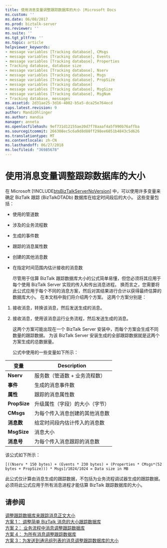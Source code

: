 ```yaml
---
title: 使用消息变量调整跟踪数据库的大小 |Microsoft Docs
ms.custom: ''
ms.date: 06/08/2017
ms.prod: biztalk-server
ms.reviewer: ''
ms.suite: ''
ms.tgt_pltfrm: ''
ms.topic: article
helpviewer_keywords:
- message variables [Tracking database], CMsgs
- message variables [Tracking database], Events
- message variables [Tracking database], Properties
- Tracking database, database size
- message variables [Tracking database], Nserv
- message variables [Tracking database], Msgs
- message variables [Tracking database], PropSize
- message variables [Tracking database]
- message variables [Tracking database], MsgSize
- message variables [Tracking database], MsgNum
- Tracking database, messages
ms.assetid: 2d31ae25-3d16-4002-b5a5-dca25e764ecd
caps.latest.revision: 9
author: MandiOhlinger
ms.author: mandia
manager: anneta
ms.openlocfilehash: 9ef731d12155ae20d7f78aaaf4a5f990b76affba
ms.sourcegitcommit: 266308ec5c6a9d8d80ff298ee6051b4843c5d626
ms.translationtype: MT
ms.contentlocale: zh-CN
ms.lasthandoff: 06/27/2018
ms.locfileid: "36985678"
---
```

# <a name="using-message-variables-to-size-the-tracking-database"></a>使用消息变量调整跟踪数据库的大小
在 Microsoft [!INCLUDE[btsBizTalkServerNoVersion](../includes/btsbiztalkservernoversion-md.md)] 中，可以使用许多变量来确定 BizTalk 跟踪 (BizTalkDTADb) 数据库在给定时间段后的大小。 这些变量包括：  
  
- 使用的管道数  
  
- 涉及的业务流程数  
  
- 生成的事件数  
  
- 跟踪的消息属性数  
  
- 创建的其他消息数  
  
- 在指定时间范围内估计接收的消息数  
  
  尽管用于估算 BizTalk 跟踪数据库大小的公式简单易懂，但您必须将其应用于每个使用 BizTalk Server 实现的传入和传出消息进程。 换而言之，您需要将此公式应用于每个不同的消息方案，然后对其结果进行合计以获得最终估算的数据库大小。 在本文档中我们将介绍两个方案。 这两个方案分别是：  
  
1. 接收消息，转换该消息，然后发送生成的消息。  
  
2. 接收消息，使用该消息运行业务流程，然后发送生成的消息。  
  
   这两个方案可能出现在一个 BizTalk Server 安装中，而每个方案会生成不同数量的跟踪数据。 为该 BizTalk Server 安装生成的全部跟踪数据就是这两个方案生成的总数据量。  
  
   公式中使用的一些变量如下所示：  
  
|变量|Description|  
|--------------|-----------------|  
|**Nserv**|服务数（管道数 + 业务流程数）|  
|**事件**|生成的消息事件数|  
|**属性**|跟踪的消息属性数|  
|**PropSize**|升级属性（字段）的大小（字节）|  
|**CMsgs**|为每个传入消息创建的其他消息数|  
|**消息数**|给定时间段内估计传入的消息数|  
|**MsgSize**|消息大小|  
|**消息号**|为每个传入消息跟踪的消息数|  
  
 该公式如下所示：  
  
```  
[((Nserv * 150 bytes) + (Events * 230 bytes) + (Properties * CMsgs*(52 bytes + PropSize))) * Msgs]/1024/1024 = Data size in MB  
```  
  
 此公式仅计算由消息生成的跟踪数据，不包括为业务流程调试器生成的跟踪数据。 必须将此公式应用于所有消息进程才能估算 BizTalk 跟踪数据库的大小。  
  
## <a name="see-also"></a>请参阅  
 [调整跟踪数据库来跟踪消息正文大小](../core/sizing-the-tracking-database-to-track-message-bodies.md)   
 [方案 1： 调整简单 BizTalk 消息的大小跟踪数据库](../core/scenario-1-sizing-the-tracking-database-for-simple-biztalk-messages.md)   
 [方案 2： 业务流程中消息调整跟踪数据库](../core/scenario-2-sizing-the-tracking-database-for-messages-in-orchestrations.md)   
 [方案 4： 为所有消息调整跟踪数据库](../core/scenario-4-sizing-the-tracking-database-for-all-messages.md)   
 [方案 3：为发送到通讯组列表的消息调整跟踪数据库的大小](../core/scenario-3-size-the-tracking-database-for-messages-sent-to-distribution-lists.md)
